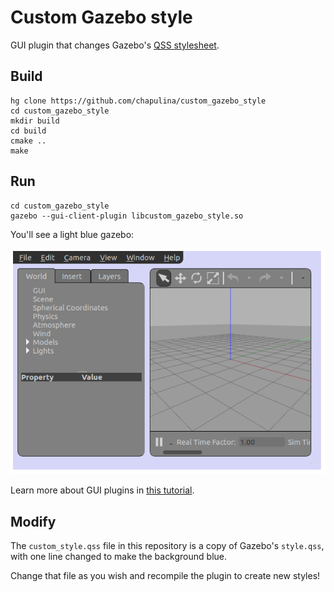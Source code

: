 # Custom Gazebo style

GUI plugin that changes Gazebo's [QSS stylesheet](https://doc.qt.io/qt-5/stylesheet-syntax.html).

## Build

```
hg clone https://github.com/chapulina/custom_gazebo_style
cd custom_gazebo_style
mkdir build
cd build
cmake ..
make
```

## Run

```
cd custom_gazebo_style
gazebo --gui-client-plugin libcustom_gazebo_style.so
```

You'll see a light blue gazebo:

![Blue Gazebo](custom_gazebo_style.png)

Learn more about GUI plugins in [this tutorial](http://gazebosim.org/tutorials?tut=gui_overlay).

## Modify

The `custom_style.qss` file in this repository is a copy of Gazebo's
`style.qss`, with one line changed to make the background blue.

Change that file as you wish and recompile the plugin to create new styles!
